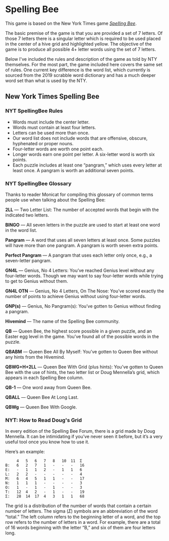 # Spelling Bee

This game is based on the New York Times game [_Spelling Bee_](https://www.nytimes.com/2021/07/26/crosswords/spelling-bee-forum-introduction.html). 

The basic premise of the game is that you are provided a set of 7 letters.
Of those 7 letters there is a singular letter which is required to be used 
placed in the center of a hive grid and highlighted yellow. 
The objective of the game is to produce all possible 4+ letter words using 
the set of 7 letters.

Below I've included the rules and description of the game as told by NTY themselves. 
For the most part, the game included here covers the same set of rules.
One current key difference is the word list, which currently is sourced from the 2019 scrabble word dictionary and 
has a much deeper word set than what is used by the NTY. 

## New York Times Spelling Bee
### NYT SpellingBee Rules
- Words must include the center letter.
- Words must contain at least four letters.
- Letters can be used more than once.
- Our word list does not include words that are offensive, obscure, hyphenated or proper nouns.
- Four-letter words are worth one point each.
- Longer words earn one point per letter. A six-letter word is worth six points.
- Each puzzle includes at least one “pangram,” which uses every letter at least once. 
A pangram is worth an additional seven points.

### NYT SpellingBee Glossary
Thanks to reader Monicat for compiling this glossary of common terms people use when talking about the Spelling Bee:

**2LL** — Two Letter List: The number of accepted words that begin with the indicated two letters.

**BINGO** — All seven letters in the puzzle are used to start at least one word in the word list.

**Pangram** — A word that uses all seven letters at least once. Some puzzles will have more than one pangram. A pangram is worth seven extra points.

**Perfect Pangram** — A pangram that uses each letter only once, e.g., a seven-letter pangram.

**GN4L** — Genius, No 4 Letters: You’ve reached Genius level without any four-letter words. Though we may want to say four-letter words while trying to get to Genius without them.

**GN4L OTN** — Genius, No 4 Letters, On The Nose: You’ve scored exactly the number of points to achieve Genius without using four-letter words.

**GNP(s)** — Genius, No Pangram(s): You’ve gotten to Genius without finding a pangram.

**Hivemind** — The name of the Spelling Bee community.

**QB** — Queen Bee, the highest score possible in a given puzzle, and an Easter egg level in the game. You’ve found all of the possible words in the puzzle.

**QBABM** — Queen Bee All By Myself: You’ve gotten to Queen Bee without any hints from the Hivemind.

**QBWG+H+2LL** — Queen Bee With Grid (plus hints): You’ve gotten to Queen Bee with the use of hints, the two letter list or Doug Mennella’s grid, which appears in each Spelling Bee column.

**QB-1** — One word away from Queen Bee.

**QBALL** — Queen Bee At Long Last.

**QBWg** — Queen Bee With Google.

### NYT: How to Read Doug's Grid

In every edition of the Spelling Bee Forum, there is a grid made by Doug Mennella. 
It can be intimidating if you’ve never seen it before, but it’s a very useful tool once you know how to use it.

Here’s an example:

```
     4   5   6   7   8   10  11  Σ
B:   6   2   7   1   -   -   -   16
E:   -   1   1   2   -   1   1   6
L:   2   2   -   -   -   -   -   4
M:   6   4   5   1   1   -   -   17
N:   1   1   1   -   -   -   -   3
O:   1   -   1   -   1   -   -   3
T:   12  4   2   -   1   -   -   19
Σ:   28  14  17  4   3   1   1   68
```

The grid is a distribution of the number of words that contain a certain number of letters. 
The sigma (𝛴) symbols are an abbreviation of the word “total.” 
The left column refers to the beginning letter of a word, and the top row refers to the number of letters in a word. 
For example, there are a total of 16 words beginning with the letter “B,” and six of them are four letters long.